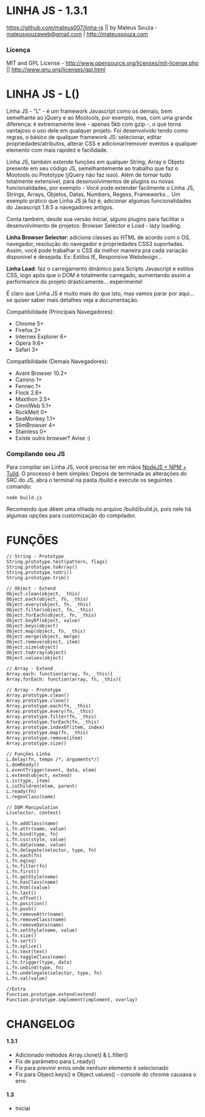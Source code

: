 LINHA JS - 1.3.1
=====================
<https://github.com/mateus007/linha-js> || by Mateus Souza - mateussouzaweb@gmail.com | <http://mateussouza.com>

### Licença
MIT and GPL License - <http://www.opensource.org/licenses/mit-license.php> || <http://www.gnu.org/licenses/gpl.html>

LINHA JS - L()
========================
Linha JS - "L" - é um framework Javascript como os demais, bem semelhante ao jQuery e ao Mootools, por exemplo, mas, com uma grande diferença: é extremamente leve - apenas 5kb com gzip -, o que torna vantajoso o uso dele em qualquer projeto. Foi desenvolvido tendo como regras, o básico de qualquer framework JS: selecionar, editar propriedades/atributos, alterar CSS e adicionar/remover eventos a qualquer elemento com mais rapidez e facilidade.

Linha JS, também extende funções em qualquer String, Array e Objeto presente em seu código JS, semelhantemente ao trabalho que faz o Mootools ou Prototype (jQuery não faz isso). Além de tornar tudo totalmente extensível, para desenvolvimentos de plugins ou novas funcionalidades, por exemplo - Você pode extender facilmente o Linha JS, Strings, Arrays, Objetos, Datas, Numbers, Regexs, Frameworks... Um exemplo prático que Linha JS já faz é, adicionar algumas funcionalidades do Javascript 1.8.5 a navegadores antigos.

Conta também, desde sua versão inicial, alguns plugins para facilitar o desenvolvimento de projetos: Browser Selector e Load - lazy loading. 

<b>Linha Browser Selector</b>: adiciona classes ao HTML de acordo com o OS, navegador, resolução do navegador e propriedades CSS3 suportadas. Assim, você pode trabalhar o CSS da melhor maneira pra cada variação disponível e desejada. Ex: Estilos IE, Responsive Webdesign...

<b>Linha Load</b>: faz o carregamento dinâmico para Scripts Javascript e estilos CSS, logo após que o DOM é totalmente carregado, aumentando assim a performance do projeto drásticamente... experimente!

É claro que Linha JS é muito mais do que isto, mas vamos parar por aqui... se quiser saber mais detalhes veja a documentação.

Compatibilidade (Principais Navegadores):

* Chrome 5+
* Firefox 2+
* Internex Explorer 6+
* Opera 9.6+
* Safari 3+

Compatibilidade (Demais Navegadores):

* Avant Browser 10.2+
* Camino 1+
* Fennec 1+
* Flock 2.6+
* Maxthon 2.5+
* OmniWeb 5.1+
* RockMelt 0+
* SeaMonkey 1.1+
* SlimBrowser 4+
* Stainless 0+
* Existe outro browser? Avise :)

### Compilando seu JS

Para compilar sei Linha JS, você precisa ter em mãos [NodeJS + NPM + Tuild](https://gist.github.com/866799). O processo é bem simples: Depois de terminada as alterações do SRC do JS, abra o terminal na pasta /build e execute os seguintes comando:
	
	node build.js 
	
Recomendo que dêem uma olhada no arquivo /build/build.js, pois nele há algumas opções para customização do compilador.

FUNÇÕES
=========================
	
	// String - Prototype
	String.prototype.test(pattern, flags)
	String.prototype.toArray()
	String.prototype.toUri()
	String.prototype.trim()
	
	// Object - Extend
	Object.clean(object, _this)
	Object.each(object, fn, _this)
	Object.every(object, fn, _this)
	Object.filter(object, fn, _this)
	Object.forEach(object, fn, _this)
	Object.keyOf(object, value)
	Object.keys(object)
	Object.map(object, fn, _this)
	Object.merge(object, merge)
	Object.remove(object, item)
	Object.size(object)
	Object.toArray(object)
	Object.values(object)
	
	// Array - Extend
	Array.each: function(array, fn, _this){
	Array.forEach: function(array, fn, _this){
	
	// Array - Prototype
	Array.prototype.clean()
	Array.prototype.clone()
	Array.prototype.each(fn, _this)
	Array.prototype.every(fn, _this)
	Array.prototype.filter(fn, _this)
	Array.prototype.forEach(fn, _this)
	Array.prototype.indexOf(item, index)
	Array.prototype.map(fn, _this)
	Array.prototype.remove(item)
	Array.prototype.size()
	
	// Funções Linha
	L.delay(fn, tempo /*, arguments*/)
	L.domReady()
	L.eventTrigger(event, data, elem)
	L.extend(object, extend)
	L.is(type, item)
	L.isChildren(elem, parent)
	L.ready(fn)
	L.regexClass(name)
	
	// DOM Manipulation
	L(selector, context)
	
	L.fn.addClass(name)
	L.fn.attr(name, value)
	L.fn.bind(type, fn)
	L.fn.css(style, value)
	L.fn.data(name, value)
	L.fn.delegate(selector, type, fn)
	L.fn.each(fn)
	L.fn.eq(eq)
	L.fn.filter(fn)
	L.fn.first()
	L.fn.getStyle(name)
	L.fn.hasClass(name)
	L.fn.html(value)
	L.fn.last()
	L.fn.offset()
	L.fn.position()
	L.fn.push()
	L.fn.removeAttr(name)
	L.fn.removeClass(name)
	L.fn.removeData(name)
	L.fn.setStyle(name, value)
	L.fn.size()
	L.fn.sort()
	L.fn.splice()
	L.fn.text(text)
	L.fn.toggleClass(name)
	L.fn.trigger(type, data)
	L.fn.unbind(type, fn)
	L.fn.undelegate(selector, type, fn)
	L.fn.val(value)
	
	//Extra
	Function.prototype.extend(extend)
	Function.prototype.implement(implement, overlay)
	
CHANGELOG
=========================

#### 1.3.1

 * Adicionado métodos Array.clone() & L.filter()
 * Fix de parâmetro para L.ready()
 * Fix para previnir erros onde nenhum elemento é selecionado
 * Fix para Object.keys() e Object.values() - console do chrome causava o erro

#### 1.3

 * Inicial